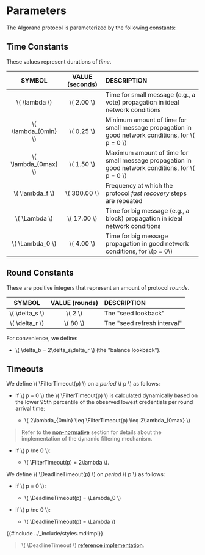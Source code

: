 $$
\newcommand \FilterTimeout {\mathrm{FilterTimeout}}
\newcommand \DeadlineTimeout {\mathrm{DeadlineTimeout}}
$$

# Parameters

The Algorand protocol is parameterized by the following constants:

## Time Constants

These values represent durations of _time_.

|         SYMBOL         | VALUE (seconds) | DESCRIPTION                                                                                        |
|:----------------------:|:---------------:|:---------------------------------------------------------------------------------------------------|
|    \\( \lambda \\)     |  \\( 2.00 \\)   | Time for small message (e.g., a vote) propagation in ideal network conditions                      |
| \\( \lambda_{0min} \\) |  \\( 0.25 \\)   | Minimum amount of time for small message propagation in good network conditions, for \\( p = 0 \\) |
| \\( \lambda_{0max} \\) |  \\( 1.50 \\)   | Maximum amount of time for small message propagation in good network conditions, for \\( p = 0 \\) |
|   \\( \lambda_f \\)    | \\( 300.00 \\)  | Frequency at which the protocol _fast recovery_ steps are repeated                                 |
|    \\( \Lambda \\)     |  \\( 17.00 \\)  | Time for big message (e.g., a block) propagation in ideal network conditions                       |
|   \\( \Lambda_0 \\)    |  \\( 4.00 \\)   | Time for big message propagation in good network conditions, for \\(p = 0\\)                       |

## Round Constants

These are positive integers that represent an amount of protocol _rounds_.

|      SYMBOL      | VALUE (rounds) | DESCRIPTION                 |
|:----------------:|:--------------:|:----------------------------|
| \\( \delta_s \\) |   \\( 2 \\)    | The "seed lookback"         |
| \\( \delta_r \\) |   \\( 80 \\)   | The "seed refresh interval" |

For convenience, we define:

- \\( \delta_b = 2\delta_s\delta_r \\) (the "balance lookback").

## Timeouts

We define \\( \FilterTimeout(p) \\) on a _period_ \\( p \\) as follows:

- If \\( p = 0 \\) the \\( \FilterTimeout(p) \\) is calculated dynamically based on the
lower 95th percentile of the observed lowest credentials per round arrival time:

  - \\( 2\lambda_{0min} \leq \FilterTimeout(p) \leq 2\lambda_{0max} \\)

> Refer to the [non-normative](./non-normative/abft-nn-dynamic-filter-timeout.md) section
> for details about the implementation of the dynamic filtering mechanism.

- If \\( p \ne 0 \\):

  - \\( \FilterTimeout(p) = 2\lambda \\).

We define \\( \DeadlineTimeout(p) \\) on _period_ \\( p \\) as follows:

- If \\( p = 0 \\):

  - \\( \DeadlineTimeout(p) = \Lambda_0 \\)

- If \\( p \ne 0 \\):

  - \\( \DeadlineTimeout(p) = \Lambda \\)

{{#include ../_include/styles.md:impl}}
> \\( \DeadlineTimeout \\) [reference implementation](https://github.com/algorand/go-algorand/blob/b6e5bcadf0ad3861d4805c51cbf3f695c38a93b7/agreement/types.go#L67).
